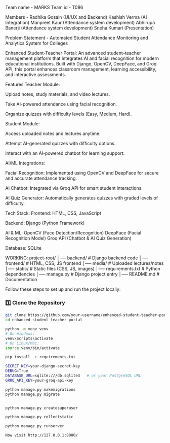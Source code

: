 Team name - MARKS 
Team id - T086

Members - Radhika Gosain (UI/UX and Backend)
Kashish Verma (AI Integration)
Manpreet Kaur (Attendance system development)
Abhirupa Banerji (Attendance system development)
Sneha Kumari (Presentation)

Problem Statement - Automated Student Attendance Monitoring and Analytics System for Colleges

Enhanced Student-Teacher Portal:
An advanced student–teacher management platform that integrates AI and facial recognition for modern educational institutions.
Built with Django, OpenCV, DeepFace, and Groq API, this portal enhances classroom management, learning accessibility, and interactive assessments.

 Features
 Teacher Module:

Upload notes, study materials, and video lectures.

Take AI-powered attendance using facial recognition.

Organize quizzes with difficulty levels (Easy, Medium, Hard).

 Student Module:

Access uploaded notes and lectures anytime.

Attempt AI-generated quizzes with difficulty options.

Interact with an AI-powered chatbot for learning support.

 AI/ML Integrations:

Facial Recognition: Implemented using OpenCV and DeepFace for secure and accurate attendance tracking.

AI Chatbot: Integrated via Groq API for smart student interactions.

AI Quiz Generator: Automatically generates quizzes with graded levels of difficulty.

Tech Stack:
Frontend:
HTML, CSS, JavaScript

Backend:
Django (Python Framework)

AI & ML:
OpenCV (Face Detection/Recognition)
DeepFace (Facial Recognition Model)
Groq API (Chatbot & AI Quiz Generation)

Database:
SQLite

WORKING:
project-root/
│── backend/ # Django backend code
│── frontend/ # HTML, CSS, JS frontend
│── media/ # Uploaded lectures/notes
│── static/ # Static files (CSS, JS, images)
│── requirements.txt # Python dependencies
│── manage.py # Django project entry
│── README.md # Documentation

Follow these steps to set up and run the project locally:  

### 1️⃣ Clone the Repository  
```bash
git clone https://github.com/your-username/enhanced-student-teacher-portal.git
cd enhanced-student-teacher-portal

python -m venv venv
# On Windows:
venv\Scripts\activate
# On Linux/Mac:
source venv/bin/activate

pip install -r requirements.txt

SECRET_KEY=your-django-secret-key
DEBUG=True
DATABASE_URL=sqlite:///db.sqlite3   # or your PostgreSQL URL
GROQ_API_KEY=your-groq-api-key

python manage.py makemigrations
python manage.py migrate


python manage.py createsuperuser

python manage.py collectstatic

python manage.py runserver

Now visit http://127.0.0.1:8000/
